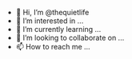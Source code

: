 - 👋 Hi, I’m @thequietlife
- 👀 I’m interested in ...
- 🌱 I’m currently learning ...
- 💞️ I’m looking to collaborate on ...
- 📫 How to reach me ...

<!---
thequietlife/thequietlife is a ✨ special ✨ repository because its `README.md` (this file) appears on your GitHub profile.
You can click the Preview link to take a look at your changes.
--->
